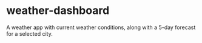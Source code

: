 # weather-dashboard

A weather app with current weather conditions, along with a 5-day forecast for a selected city.

